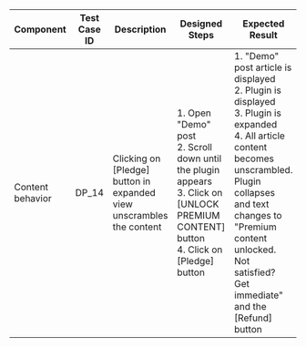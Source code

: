 Component |	Test Case ID |	Description |	Designed Steps |	Expected Result |	Created By |	Last Updated |
 --- | --- | --- | --- | --- | --- | --- |
 Content behavior | DP_14 | Clicking on [Pledge] button in expanded view unscrambles the content | 1. Open "Demo" post <br> 2. Scroll down until the plugin appears <br> 3. Click on [UNLOCK PREMIUM CONTENT] button <br> 4. Click on [Pledge] button | 1. "Demo" post article is displayed <br> 2. Plugin is displayed <br> 3. Plugin is expanded <br> 4. All article content becomes unscrambled. Plugin collapses and text changes to "Premium content unlocked. Not satisfied? Get immediate" and the [Refund] button | Alexandr Vozicov | 31.05.2017
